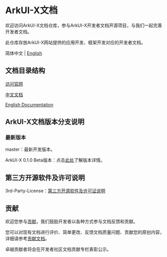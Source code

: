 # ArkUI-X文档

欢迎访问ArkUI-X文档仓库，参与ArkUI-X开发者文档开源项目，与我们一起完善开发者文档。

此仓库存放ArkUI-X网站提供的应用开发、框架开发对应的开发者文档。

简体中文 | [English](./README.en.md)

## 文档目录结构

[访问官网](https://arkui-x.cn/)

[中文文档](./zh-cn/readme.md) 

[English Documentation](./en/readme.md)

## ArkUI-X文档版本分支说明

### 最新版本

master：最新开发版本。

ArkUI-X 0.1.0 Beta版本：点击[此处](zh-cn/release-notes/ArkUI-X-v0.1.0-beta.md)了解版本详情。


## 第三方开源软件及许可说明

3rd-Party-License：[第三方开源软件及许可证说明](zh-cn/contribute/license-and-copyright-specifications.md)

## 贡献

欢迎您参与[贡献](zh-cn/contribute/how-to-contribute.md)，我们鼓励开发者以各种方式参与文档反馈和贡献。

您可以对现有文档进行评价、简单更改、反馈文档质量问题、贡献您的原创内容，详细请参考[贡献文档](zh-cn/contribute/documentation-contribution.md)。

卓越贡献者将会在开发者社区文档贡献专栏表彰公示。 
